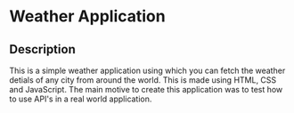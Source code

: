 # Weather Application

## Description
 This is a simple weather application using which you can fetch the weather detials of any city from around the world.
 This is made using HTML, CSS and JavaScript.
 The main motive to create this application was to test how to use API's in a real world application.